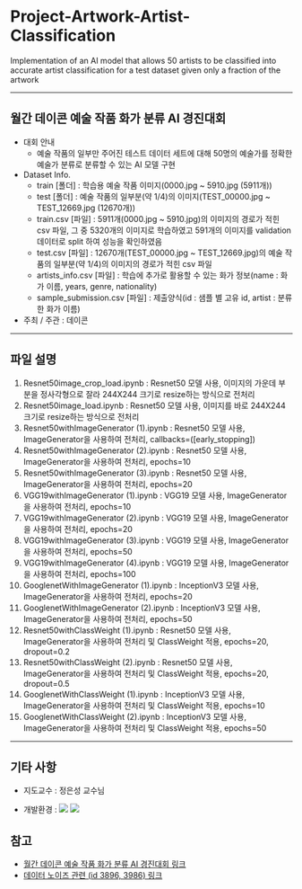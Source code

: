 # Project-Artwork-Artist-Classification
Implementation of an AI model that allows 50 artists to be classified into accurate artist classification for a test dataset given only a fraction of the artwork

---

## 월간 데이콘 예술 작품 화가 분류 AI 경진대회

- 대회 안내
  - 예술 작품의 일부만 주어진 테스트 데이터 세트에 대해 50명의 예술가를 정확한 예술가 분류로 분류할 수 있는 AI 모델 구현
- Dataset Info.
  - train [폴더] : 학습용 예술 작품 이미지(0000.jpg ~ 5910.jpg (5911개))
  - test [폴더] : 예술 작품의 일부분(약 1/4)의 이미지(TEST_00000.jpg ~ TEST_12669.jpg (12670개))
  - train.csv [파일] : 5911개(0000.jpg ~ 5910.jpg)의 이미지의 경로가 적힌 csv 파일, 그 중 5320개의 이미지로 학습하였고 591개의 이미지를 validation 데이터로 split 하여 성능을 확인하였음
  - test.csv [파일] : 12670개(TEST_00000.jpg ~ TEST_12669.jpg)의 예술 작품의 일부분(약 1/4)의 이미지의 경로가 적힌 csv 파일
  - artists_info.csv [파일] : 학습에 추가로 활용할 수 있는 화가 정보(name : 화가 이름, years, genre, nationality)
  - sample_submission.csv [파일] : 제출양식(id : 샘플 별 고유 id, artist : 분류한 화가 이름)
- 주최 / 주관 : 데이콘

---

## 파일 설명
1. Resnet50image_crop_load.ipynb : Resnet50 모델 사용, 이미지의 가운데 부분을 정사각형으로 잘라 244X244 크기로 resize하는 방식으로 전처리
2. Resnet50image_load.ipynb : Resnet50 모델 사용, 이미지를 바로 244X244 크기로 resize하는 방식으로 전처리
3. Resnet50withImageGenerator (1).ipynb : Resnet50 모델 사용, ImageGenerator을 사용하여 전처리, callbacks=([early_stopping])
4. Resnet50withImageGenerator (2).ipynb : Resnet50 모델 사용, ImageGenerator을 사용하여 전처리, epochs=10
5. Resnet50withImageGenerator (3).ipynb : Resnet50 모델 사용, ImageGenerator을 사용하여 전처리, epochs=20
6. VGG19withImageGenerator (1).ipynb : VGG19 모델 사용, ImageGenerator을 사용하여 전처리, epochs=10
7. VGG19withImageGenerator (2).ipynb : VGG19 모델 사용, ImageGenerator을 사용하여 전처리, epochs=20
8. VGG19withImageGenerator (3).ipynb : VGG19 모델 사용, ImageGenerator을 사용하여 전처리, epochs=50
9. VGG19withImageGenerator (4).ipynb : VGG19 모델 사용, ImageGenerator을 사용하여 전처리, epochs=100
10. GooglenetWithImageGenerator (1).ipynb : InceptionV3 모델 사용, ImageGenerator을 사용하여 전처리, epochs=20
11. GooglenetWithImageGenerator (2).ipynb : InceptionV3 모델 사용, ImageGenerator을 사용하여 전처리, epochs=50
12. Resnet50withClassWeight (1).ipynb : Resnet50 모델 사용, ImageGenerator을 사용하여 전처리 및 ClassWeight 적용, epochs=20, dropout=0.2
13. Resnet50withClassWeight (2).ipynb : Resnet50 모델 사용, ImageGenerator을 사용하여 전처리 및 ClassWeight 적용, epochs=20, dropout=0.5
14. GooglenetWithClassWeight (1).ipynb : InceptionV3 모델 사용, ImageGenerator을 사용하여 전처리 및 ClassWeight 적용, epochs=10
15. GooglenetWithClassWeight (2).ipynb : InceptionV3 모델 사용, ImageGenerator을 사용하여 전처리 및 ClassWeight 적용, epochs=50

---

## 기타 사항

- 지도교수 : 정은성 교수님

- 개발환경 : <img src="https://img.shields.io/badge/Python-3776AB?style=for-the-badge&logo=Python&logoColor=white"> <img src="https://img.shields.io/badge/Jupyter-F37626?style=for-the-badge&logo=Jupyter&logoColor=white">

## 참고

- [월간 데이콘 예술 작품 화가 분류 AI 경진대회 링크](https://dacon.io/competitions/official/236006/overview/description)
- [데이터 노이즈 관련 (id 3896, 3986) 링크](https://dacon.io/competitions/official/236006/talkboard/407044?page=1&dtype=recent)
